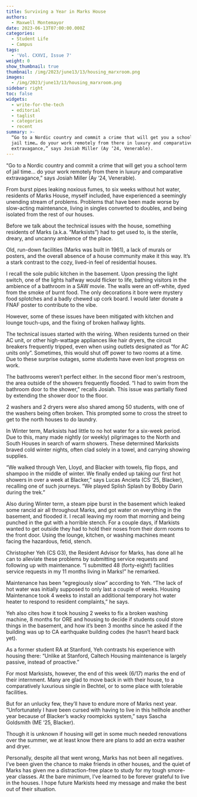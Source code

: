 ```yaml
---
title: Surviving a Year in Marks House
authors:
  - Maxwell Montemayor
date: 2023-06-13T07:00:00.000Z
categories:
  - Student Life
  - Campus
tags:
  - 'Vol. CXXVI, Issue 7'
weight: 0
show_thumbnail: true
thumbnail: /img/2023/june13/13/housing_marxroom.png
images:
  - /img/2023/june13/13/housing_marxroom.png
sidebar: right
toc: false
widgets:
  - write-for-the-tech
  - editorial
  - taglist
  - categories
  - recent
summary: >-
  “Go to a Nordic country and commit a crime that will get you a school term of
  jail time… do your work remotely from there in luxury and comparative
  extravagance,” says Josiah Miller (Ay ‘24, Venerable).
---
```


“Go to a Nordic country and commit a crime that will get you a school term of jail time… do your work remotely from there in luxury and comparative extravagance,” says Josiah Miller (Ay ‘24, Venerable).

From burst pipes leaking noxious fumes, to six weeks without hot water, residents of Marks House, myself included, have experienced a seemingly unending stream of problems. Problems that have been made worse by slow-acting maintenance, living in singles converted to doubles, and being isolated from the rest of our houses.

Before we talk about the technical issues with the house, something residents of Marks (a.k.a. “Marksists”) had to get used to, is the sterile, dreary, and uncanny ambience of the place.

Old, run-down facilities (Marks was built in 1961), a lack of murals or posters, and the overall absence of a house community make it this way. It’s a stark contrast to the cozy, lived-in feel of residential houses.

I recall the sole public kitchen in the basement. Upon pressing the light switch, one of the lights halfway would flicker to life, bathing visitors in the ambience of a bathroom in a SAW movie. The walls were an off-white, dyed from the smoke of burnt food. The only decorations it bore were mystery food splotches and a badly chewed up cork board. I would later donate a FNAF poster to contribute to the vibe.

However, some of these issues have been mitigated with kitchen and lounge touch-ups, and the fixing of broken hallway lights.

The technical issues started with the wiring. When residents turned on their AC unit, or other high-wattage appliances like hair dryers, the circuit breakers frequently tripped, even when using outlets designated as “for AC units only”. Sometimes, this would shut off power to two rooms at a time. Due to these surprise outages, some students have even lost progress on work.

The bathrooms weren’t perfect either. In the second floor men's restroom, the area outside of the showers frequently flooded. “I had to swim from the bathroom door to the shower,” recalls Josiah. This issue was partially fixed by extending the shower door to the floor.

2 washers and 2 dryers were also shared among 50 students, with one of the washers being often broken. This prompted some to cross the street to get to the north houses to do laundry.

In Winter term, Marksists had little to no hot water for a six-week period. Due to this, many made nightly (or weekly) pilgrimages to the North and South Houses in search of warm showers. These determined Marksists braved cold winter nights, often clad solely in a towel, and carrying showing supplies.

“We walked through Ven, Lloyd, and Blacker with towels, flip flops, and shampoo in the middle of winter. We finally ended up taking our first hot showers in over a week at Blacker,” says Lucas Ancieta (CS ‘25, Blacker), recalling one of such journeys. ”We played Splish Splash by Bobby Darin during the trek.”

Also during Winter term, a steam pipe burst in the basement which leaked some rancid air all throughout Marks, and got water on everything in the basement, and flooded it. I recall leaving my room that morning and being punched in the gut with a horrible stench. For a couple days, if Markists wanted to get outside they had to hold their noses from their dorm rooms to the front door. Using the lounge, kitchen, or washing machines meant facing the hazardous, fetid, stench.

Christopher Yeh (CS G3), the Resident Advisor for Marks, has done all he can to alleviate these problems by submitting service requests and following up with maintenance. “I submitted 48 (forty-eight!) facilities service requests in my 11 months living in Marks!” he remarked.

Maintenance has been “egregiously slow” according to Yeh. “The lack of hot water was initially supposed to only last a couple of weeks. Housing Maintenance took 4 weeks to install an additional temporary hot water heater to respond to resident complaints,” he says.

Yeh also cites how it took housing 2 weeks to fix a broken washing machine, 8 months for ORE and housing to decide if students could store things in the basement, and how it’s been 3 months since he asked if the building was up to CA earthquake building codes (he hasn’t heard back yet).

As a former student RA at Stanford, Yeh contrasts his experience with housing there: “Unlike at Stanford, Caltech Housing maintenance is largely passive, instead of proactive.”

For most Marksists, however, the end of this week (6/17) marks the end of their internment. Many are glad to move back in with their house, to a comparatively luxurious single in Bechtel, or to some place with tolerable facilities.

But for an unlucky few, they’ll have to endure more of Marks next year. “Unfortunately I have been cursed with having to live in this hellhole another year because of Blacker’s wacky roompicks system,” says Sascha Goldsmith (ME ‘25, Blacker).

Though it is unknown if housing will get in some much needed renovations over the summer, we at least know there are plans to add an extra washer and dryer.

Personally, despite all that went wrong, Marks has not been all negatives. I’ve been given the chance to make friends in other houses, and the quiet of Marks has given me a distraction-free place to study for my tough smore-year classes. At the bare minimum, I’ve learned to be forever grateful to live in the houses. I hope future Markists heed my message and make the best out of their situation.
